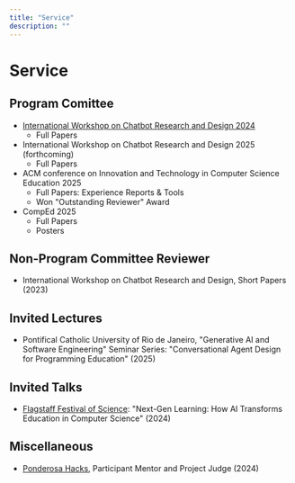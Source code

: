 ```yaml
---
title: "Service"
description: ""
---
```


# Service

## Program Comittee

- [International Workshop on Chatbot Research and Design 2024](https://2024.conversations.ws/organizers/)
  - Full Papers
- International Workshop on Chatbot Research and Design 2025 (forthcoming)
  - Full Papers
- ACM conference on Innovation and Technology in Computer Science Education 2025
  - Full Papers: Experience Reports & Tools
  - Won "Outstanding Reviewer" Award
- CompEd 2025
  - Full Papers
  - Posters

## Non-Program Committee Reviewer

- International Workshop on Chatbot Research and Design, Short Papers (2023)

## Invited Lectures

- Pontifical Catholic University of Rio de Janeiro, "Generative AI and Software Engineering" Seminar Series: "Conversational Agent Design for Programming Education" (2025)

## Invited Talks

- [Flagstaff Festival of Science](https://scifest.org/schedule-2024/): "Next-Gen Learning: How AI Transforms Education in Computer Science" (2024)

## Miscellaneous

- [Ponderosa Hacks](https://ponderosa-hacks.com/#About), Participant Mentor and Project Judge (2024)
